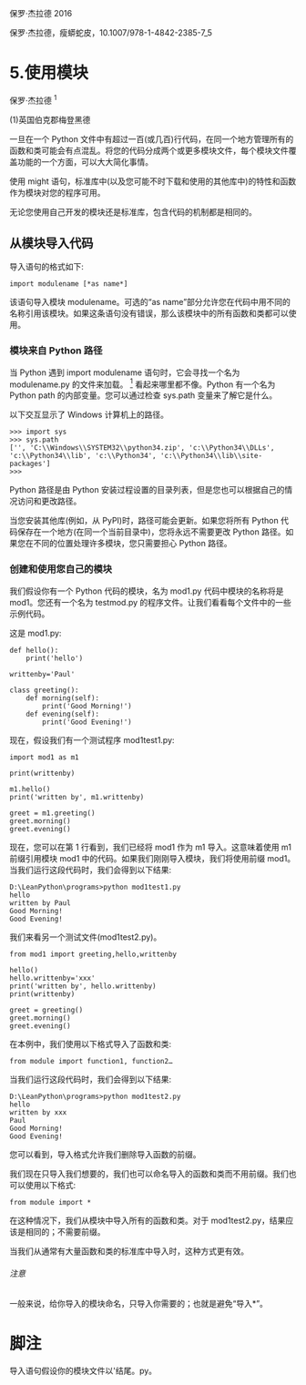 保罗·杰拉德 2016

保罗·杰拉德，瘦蟒蛇皮，10.1007/978-1-4842-2385-7_5

# 5.使用模块

保罗·杰拉德 <sup class="calibre14">1</sup>

(1)英国伯克郡梅登黑德

一旦在一个 Python 文件中有超过一百(或几百)行代码，在同一个地方管理所有的函数和类可能会有点混乱。将您的代码分成两个或更多模块文件，每个模块文件覆盖功能的一个方面，可以大大简化事情。

使用 might 语句，标准库中(以及您可能不时下载和使用的其他库中)的特性和函数作为模块对您的程序可用。

无论您使用自己开发的模块还是标准库，包含代码的机制都是相同的。

## 从模块导入代码

导入语句的格式如下:

```
import modulename [*as name*]
```

该语句导入模块 modulename。可选的“as name”部分允许您在代码中用不同的名称引用该模块。如果这条语句没有错误，那么该模块中的所有函数和类都可以使用。

### 模块来自 Python 路径

当 Python 遇到 import modulename 语句时，它会寻找一个名为 modulename.py 的文件来加载。 [<sup class="calibre4">1</sup>](#Fn1) 看起来哪里都不像。Python 有一个名为 Python path 的内部变量。您可以通过检查 sys.path 变量来了解它是什么。

以下交互显示了 Windows 计算机上的路径。

```
>>> import sys
>>> sys.path
['', 'C:\\Windows\\SYSTEM32\\python34.zip', 'c:\\Python34\\DLLs', 'c:\\Python34\\lib', 'c:\\Python34', 'c:\\Python34\\lib\\site-packages']
>>>
```

Python 路径是由 Python 安装过程设置的目录列表，但是您也可以根据自己的情况访问和更改路径。

当您安装其他库(例如，从 PyPI)时，路径可能会更新。如果您将所有 Python 代码保存在一个地方(在同一个当前目录中)，您将永远不需要更改 Python 路径。如果您在不同的位置处理许多模块，您只需要担心 Python 路径。

### 创建和使用您自己的模块

我们假设你有一个 Python 代码的模块，名为 mod1.py 代码中模块的名称将是 mod1。您还有一个名为 testmod.py 的程序文件。让我们看看每个文件中的一些示例代码。

这是 mod1.py:

```
def hello():
    print('hello')

writtenby='Paul'

class greeting():
    def morning(self):
        print('Good Morning!')
    def evening(self):
        print('Good Evening!')
```

现在，假设我们有一个测试程序 mod1test1.py:

```
import mod1 as m1

print(writtenby)

m1.hello()
print('written by', m1.writtenby)

greet = m1.greeting()
greet.morning()
greet.evening()
```

现在，您可以在第 1 行看到，我们已经将 mod1 作为 m1 导入。这意味着使用 m1 前缀引用模块 mod1 中的代码。如果我们刚刚导入模块，我们将使用前缀 mod1。当我们运行这段代码时，我们会得到以下结果:

```
D:\LeanPython\programs>python mod1test1.py
hello
written by Paul
Good Morning!
Good Evening!
```

我们来看另一个测试文件(mod1test2.py)。

```
from mod1 import greeting,hello,writtenby

hello()
hello.writtenby='xxx'
print('written by', hello.writtenby)
print(writtenby)

greet = greeting()
greet.morning()
greet.evening()
```

在本例中，我们使用以下格式导入了函数和类:

```
from module import function1, function2…
```

当我们运行这段代码时，我们会得到以下结果:

```
D:\LeanPython\programs>python mod1test2.py
hello
written by xxx
Paul
Good Morning!
Good Evening!
```

您可以看到，导入格式允许我们删除导入函数的前缀。

我们现在只导入我们想要的，我们也可以命名导入的函数和类而不用前缀。我们也可以使用以下格式:

```
from module import *
```

在这种情况下，我们从模块中导入所有的函数和类。对于 mod1test2.py，结果应该是相同的；不需要前缀。

当我们从通常有大量函数和类的标准库中导入时，这种方式更有效。

###### 注意

一般来说，给你导入的模块命名，只导入你需要的；也就是避免“导入*”。

# 脚注

导入语句假设你的模块文件以'结尾。py。